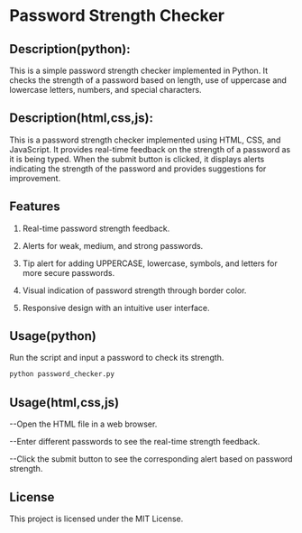 # Password Strength Checker

## Description(python):
This is a simple password strength checker implemented in Python. It checks the strength of a password based on length, use of uppercase and lowercase letters, numbers, and special characters.

## Description(html,css,js):
This is a password strength checker implemented using HTML, CSS, and JavaScript. It provides real-time feedback on the strength of a password as it is being typed. When the submit button is clicked, it displays alerts indicating the strength of the password and provides suggestions for improvement.

## Features

   1. Real-time password strength feedback.

   2. Alerts for weak, medium, and strong passwords.

   3. Tip alert for adding UPPERCASE, lowercase, symbols, and letters for more secure passwords.

   4. Visual indication of password strength through border color.

   5. Responsive design with an intuitive user interface.


## Usage(python)
Run the script and input a password to check its strength.

```sh
python password_checker.py
```

## Usage(html,css,js)

--Open the HTML file in a web browser.

--Enter different passwords to see the real-time strength feedback.

--Click the submit button to see the corresponding alert based on password strength.

## License
This project is licensed under the MIT License.




